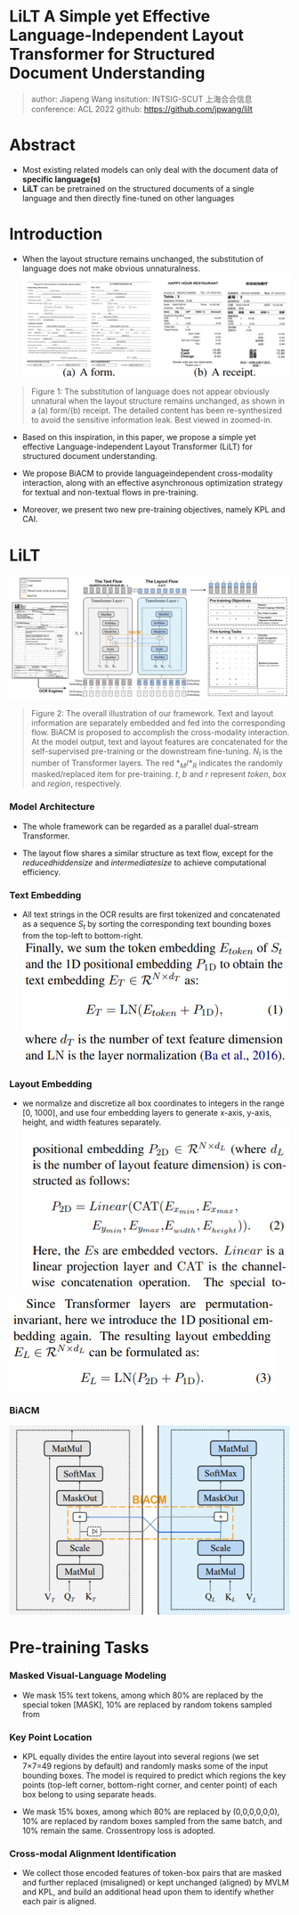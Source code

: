 # LiLT A Simple yet Effective Language-Independent Layout Transformer for Structured Document Understanding

>author: Jiapeng Wang
insitution: INTSIG-SCUT 上海合合信息
conference: ACL 2022
github: https://github.com/jpwang/lilt

# Abstract
- Most existing related models can only deal with the document data of **specific language(s)**
- **LiLT** can be pretrained on the structured documents of a single language and then directly fine-tuned on other languages

# Introduction
- When the layout structure remains unchanged, the substitution of language does not make obvious unnaturalness.
![](2022-10-04-16-15-16.png)
> Figure 1: The substitution of language does not appear obviously unnatural when the layout structure remains unchanged, as shown in a (a) form/(b) receipt. The detailed content has been re-synthesized to avoid the sensitive information leak. Best viewed in zoomed-in.

- Based on this inspiration, in this paper, we propose a simple yet effective Language-independent Layout Transformer (LiLT) for structured document understanding.

- We propose BiACM to provide languageindependent cross-modality interaction, along with an effective asynchronous optimization strategy for textual and non-textual flows in pre-training. 

- Moreover, we present two new pre-training objectives, namely KPL and CAI.

# LiLT
![](2022-10-04-16-21-48.png)
> Figure 2: The overall illustration of our framework. Text and layout information are separately embedded and fed into the corresponding flow. BiACM is proposed to accomplish the cross-modality interaction. At the model output, text and layout features are concatenated for the self-supervised pre-training or the downstream fine-tuning. $N_{l}$ is the number of Transformer layers. The red $*_{M}/*_{R}$ indicates the randomly masked/replaced item for pre-training. $t$, $b$ and $r$ represent $token$, $box$ and $region$, respectively.

### Model Architecture
- The whole framework can be regarded as a parallel dual-stream Transformer.

- The layout flow shares a similar structure as text flow, except for the $reduced hidden size$ and $intermediate size$ to achieve computational efficiency.

### Text Embedding
- All text strings in the OCR results are first tokenized and concatenated as a sequence $S_{t}$ by sorting the corresponding text bounding boxes from the top-left to bottom-right.
![](2022-10-05-13-56-26.png)

### Layout Embedding
- we normalize and discretize all box coordinates to integers in the range [0, 1000], and use four embedding layers to generate x-axis, y-axis, height, and width features separately.
![](2022-10-05-13-58-40.png)

![](2022-10-05-13-59-32.png)

###  BiACM
![](2022-10-05-14-11-23.png)

# Pre-training Tasks

### Masked Visual-Language Modeling
- We mask 15% text tokens, among which 80% are replaced by the special token [MASK], 10% are replaced by random tokens sampled from

### Key Point Location
- KPL equally divides the entire layout into several regions (we set 7×7=49 regions by default) and randomly masks some of the input bounding boxes. The model is required to predict which regions the key points (top-left corner, bottom-right corner, and center point) of each box belong to using separate heads.

- We mask 15% boxes, among which 80% are replaced by (0,0,0,0,0,0), 10% are replaced by random boxes sampled from the same batch, and 10% remain the same. Crossentropy loss is adopted.

### Cross-modal Alignment Identification
- We collect those encoded features of token-box pairs that are masked and further replaced (misaligned) or kept unchanged (aligned) by MVLM and KPL, and build an additional head upon them to identify whether each pair is aligned.